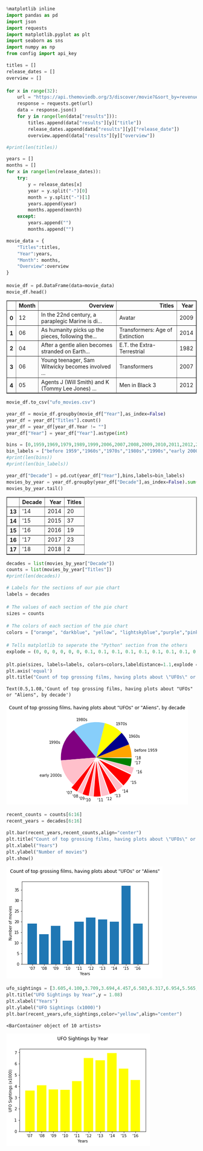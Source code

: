 

```python
%matplotlib inline
import pandas as pd
import json
import requests
import matplotlib.pyplot as plt
import seaborn as sns
import numpy as np
from config import api_key
```


```python
titles = []
release_dates = []
overview = []

for x in range(32):
    url = "https://api.themoviedb.org/3/discover/movie?&sort_by=revenue.desc&api_key="+api_key+"&page="+str(x+1)+"&with_keywords=9738|9951"
    response = requests.get(url)
    data = response.json() 
    for y in range(len(data["results"])):
        titles.append(data["results"][y]["title"])
        release_dates.append(data["results"][y]["release_date"])
        overview.append(data["results"][y]["overview"])
```


```python
#print(len(titles))
```


```python
years = []
months = []
for x in range(len(release_dates)):
    try:
        y = release_dates[x]
        year = y.split("-")[0]
        month = y.split("-")[1]
        years.append(year)
        months.append(month)
    except:
        years.append("")
        months.append("")
```


```python
movie_data = {
    "Titles":titles,
    "Year":years,
    "Month": months,
    "Overview":overview
}

movie_df = pd.DataFrame(data=movie_data)
movie_df.head()
```




<div>
<style scoped>
    .dataframe tbody tr th:only-of-type {
        vertical-align: middle;
    }

    .dataframe tbody tr th {
        vertical-align: top;
    }

    .dataframe thead th {
        text-align: right;
    }
</style>
<table border="1" class="dataframe">
  <thead>
    <tr style="text-align: right;">
      <th></th>
      <th>Month</th>
      <th>Overview</th>
      <th>Titles</th>
      <th>Year</th>
    </tr>
  </thead>
  <tbody>
    <tr>
      <th>0</th>
      <td>12</td>
      <td>In the 22nd century, a paraplegic Marine is di...</td>
      <td>Avatar</td>
      <td>2009</td>
    </tr>
    <tr>
      <th>1</th>
      <td>06</td>
      <td>As humanity picks up the pieces, following the...</td>
      <td>Transformers: Age of Extinction</td>
      <td>2014</td>
    </tr>
    <tr>
      <th>2</th>
      <td>04</td>
      <td>After a gentle alien becomes stranded on Earth...</td>
      <td>E.T. the Extra-Terrestrial</td>
      <td>1982</td>
    </tr>
    <tr>
      <th>3</th>
      <td>06</td>
      <td>Young teenager, Sam Witwicky becomes involved ...</td>
      <td>Transformers</td>
      <td>2007</td>
    </tr>
    <tr>
      <th>4</th>
      <td>05</td>
      <td>Agents J (Will Smith) and K (Tommy Lee Jones) ...</td>
      <td>Men in Black 3</td>
      <td>2012</td>
    </tr>
  </tbody>
</table>
</div>




```python
movie_df.to_csv("ufo_movies.csv")
```


```python
year_df = movie_df.groupby(movie_df["Year"],as_index=False)
year_df = year_df["Titles"].count()
year_df = year_df[year_df.Year != ""]
year_df["Year"] = year_df["Year"].astype(int)
```


```python
bins = [0,1959,1969,1979,1989,1999,2006,2007,2008,2009,2010,2011,2012,2013,2014,2015,2016,2017,2018]
bin_labels = ["before 1959","1960s","1970s","1980s","1990s","early 2000s","'07","'08","'09","'10","'11","'12","'13","'14","'15","'16","'17","'18"]
#print(len(bins))
#print(len(bin_labels))
```


```python
year_df["Decade"] = pd.cut(year_df["Year"],bins,labels=bin_labels)
movies_by_year = year_df.groupby(year_df["Decade"],as_index=False).sum()
movies_by_year.tail()
```




<div>
<style scoped>
    .dataframe tbody tr th:only-of-type {
        vertical-align: middle;
    }

    .dataframe tbody tr th {
        vertical-align: top;
    }

    .dataframe thead th {
        text-align: right;
    }
</style>
<table border="1" class="dataframe">
  <thead>
    <tr style="text-align: right;">
      <th></th>
      <th>Decade</th>
      <th>Year</th>
      <th>Titles</th>
    </tr>
  </thead>
  <tbody>
    <tr>
      <th>13</th>
      <td>'14</td>
      <td>2014</td>
      <td>20</td>
    </tr>
    <tr>
      <th>14</th>
      <td>'15</td>
      <td>2015</td>
      <td>37</td>
    </tr>
    <tr>
      <th>15</th>
      <td>'16</td>
      <td>2016</td>
      <td>19</td>
    </tr>
    <tr>
      <th>16</th>
      <td>'17</td>
      <td>2017</td>
      <td>23</td>
    </tr>
    <tr>
      <th>17</th>
      <td>'18</td>
      <td>2018</td>
      <td>2</td>
    </tr>
  </tbody>
</table>
</div>




```python
decades = list(movies_by_year["Decade"])
counts = list(movies_by_year["Titles"])
#print(len(decades))
```


```python
# Labels for the sections of our pie chart
labels = decades

# The values of each section of the pie chart
sizes = counts

# The colors of each section of the pie chart
colors = ["orange", "darkblue", "yellow", "lightskyblue","purple","pink","red","pink","red","pink","red","pink","red","pink","red","pink","green","white"]

# Tells matplotlib to seperate the "Python" section from the others
explode = (0, 0, 0, 0, 0, 0, 0.1, 0.1, 0.1, 0.1, 0.1, 0.1, 0.1, 0.1, 0.1, 0.1, 0, 0)

plt.pie(sizes, labels=labels, colors=colors,labeldistance=1.1,explode = explode)
plt.axis('equal')
plt.title("Count of top grossing films, having plots about \"UFOs\" or \"Aliens\", by decade",y=1.08)

```




    Text(0.5,1.08,'Count of top grossing films, having plots about "UFOs" or "Aliens", by decade')




![png](output_10_1.png)



```python
recent_counts = counts[6:16]
recent_years = decades[6:16]
```


```python
plt.bar(recent_years,recent_counts,align="center")
plt.title("Count of top grossing films, having plots about \"UFOs\" or \"Aliens\"",y = 1.08)
plt.xlabel("Years")
plt.ylabel("Number of movies")
plt.show()
```


![png](output_12_0.png)



```python
ufo_sightings = [3.605,4.100,3.709,3.694,4.457,6.503,6.317,6.954,5.565,4.552]
plt.title("UFO Sightings by Year",y = 1.08)
plt.xlabel("Years")
plt.ylabel("UFO Sightings (x1000)")
plt.bar(recent_years,ufo_sightings,color="yellow",align="center")
```




    <BarContainer object of 10 artists>




![png](output_13_1.png)


